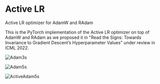 # Active LR
Active LR optimizer for AdamW and RAdam

This is the PyTorch implementation of the Active LR optimizer on top of AdamW and RAdam as we proposed it in "Read the Signs: Towards Invariance to Gradient Descent’s Hyperparameter Values" under review in ICML 2022.

![Adam3s](https://user-images.githubusercontent.com/62418145/155633568-75d0a565-985b-4d6c-8aa6-76b0265e4fd4.png)

![Adam5s](https://user-images.githubusercontent.com/62418145/155633678-c056bd53-96a9-4d73-bc01-8074ca383f3c.png)

![ActiveAdam5s](https://user-images.githubusercontent.com/62418145/155633536-d0e4fc9b-33a1-4019-a1eb-d8b1e0008483.png)
